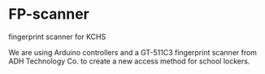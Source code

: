 FP-scanner
==========

fingerprint scanner for KCHS

We are using Arduino controllers and a GT-511C3 fingerprint scanner from ADH Technology Co. to create a new access method for school lockers.
